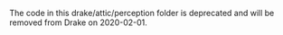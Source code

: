 The code in this drake/attic/perception folder is deprecated and will
be removed from Drake on 2020-02-01.
